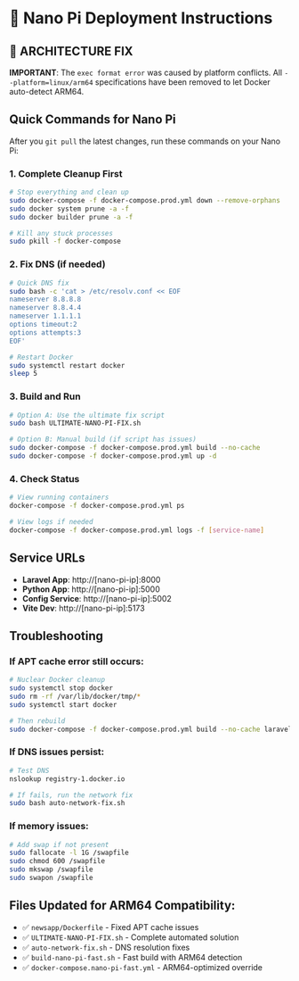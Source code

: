# 🚀 Nano Pi Deployment Instructions

## 🔧 ARCHITECTURE FIX
**IMPORTANT**: The `exec format error` was caused by platform conflicts. All `--platform=linux/arm64` specifications have been removed to let Docker auto-detect ARM64.

## Quick Commands for Nano Pi

After you `git pull` the latest changes, run these commands on your Nano Pi:

### 1. Complete Cleanup First
```bash
# Stop everything and clean up
sudo docker-compose -f docker-compose.prod.yml down --remove-orphans
sudo docker system prune -a -f
sudo docker builder prune -a -f

# Kill any stuck processes
sudo pkill -f docker-compose
```

### 2. Fix DNS (if needed)
```bash
# Quick DNS fix
sudo bash -c 'cat > /etc/resolv.conf << EOF
nameserver 8.8.8.8
nameserver 8.8.4.4
nameserver 1.1.1.1
options timeout:2
options attempts:3
EOF'

# Restart Docker
sudo systemctl restart docker
sleep 5
```

### 3. Build and Run
```bash
# Option A: Use the ultimate fix script
sudo bash ULTIMATE-NANO-PI-FIX.sh

# Option B: Manual build (if script has issues)
sudo docker-compose -f docker-compose.prod.yml build --no-cache
sudo docker-compose -f docker-compose.prod.yml up -d
```

### 4. Check Status
```bash
# View running containers
docker-compose -f docker-compose.prod.yml ps

# View logs if needed
docker-compose -f docker-compose.prod.yml logs -f [service-name]
```

## Service URLs
- **Laravel App**: http://[nano-pi-ip]:8000
- **Python App**: http://[nano-pi-ip]:5000
- **Config Service**: http://[nano-pi-ip]:5002
- **Vite Dev**: http://[nano-pi-ip]:5173

## Troubleshooting

### If APT cache error still occurs:
```bash
# Nuclear Docker cleanup
sudo systemctl stop docker
sudo rm -rf /var/lib/docker/tmp/*
sudo systemctl start docker

# Then rebuild
sudo docker-compose -f docker-compose.prod.yml build --no-cache laravelapp
```

### If DNS issues persist:
```bash
# Test DNS
nslookup registry-1.docker.io

# If fails, run the network fix
sudo bash auto-network-fix.sh
```

### If memory issues:
```bash
# Add swap if not present
sudo fallocate -l 1G /swapfile
sudo chmod 600 /swapfile
sudo mkswap /swapfile
sudo swapon /swapfile
```

## Files Updated for ARM64 Compatibility:
- ✅ `newsapp/Dockerfile` - Fixed APT cache issues
- ✅ `ULTIMATE-NANO-PI-FIX.sh` - Complete automated solution
- ✅ `auto-network-fix.sh` - DNS resolution fixes
- ✅ `build-nano-pi-fast.sh` - Fast build with ARM64 detection
- ✅ `docker-compose.nano-pi-fast.yml` - ARM64-optimized override